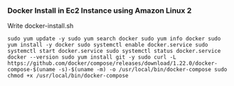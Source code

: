 ### Docker Install in Ec2 Instance using Amazon Linux 2 

Write docker-install.sh


`sudo yum update -y
sudo yum search docker
sudo yum info docker
sudo yum install -y docker
sudo systemctl enable docker.service
sudo systemctl start docker.service
sudo systemctl status docker.service
docker --version
sudo yum install git -y
sudo curl -L https://github.com/docker/compose/releases/download/1.22.0/docker-compose-$(uname -s)-$(uname -m) -o /usr/local/bin/docker-compose
sudo chmod +x /usr/local/bin/docker-compose`